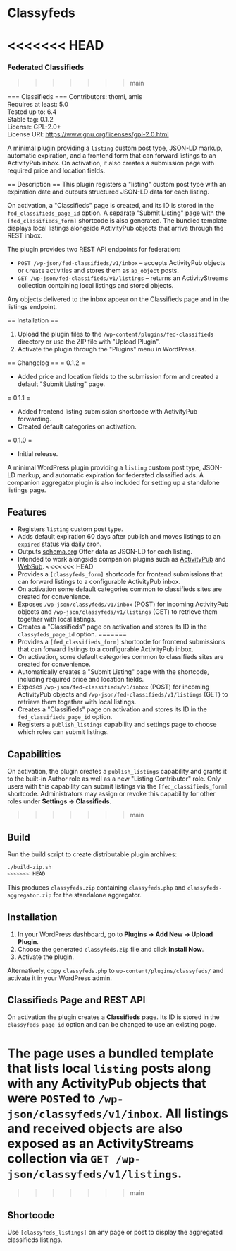 # Classyfeds
<<<<<<< HEAD
=======
### Federated Classifieds
>>>>>>> main

=== Classifieds ===
Contributors: thomi, amis  
Requires at least: 5.0  
Tested up to: 6.4  
Stable tag: 0.1.2  
License: GPL-2.0+  
License URI: https://www.gnu.org/licenses/gpl-2.0.html  

A minimal plugin providing a `listing` custom post type, JSON-LD markup, automatic expiration, and a frontend form that can forward listings to an ActivityPub inbox. On activation, it also creates a submission page with required price and location fields.

== Description ==
This plugin registers a "listing" custom post type with an expiration date and outputs structured JSON-LD data for each listing.

On activation, a "Classifieds" page is created, and its ID is stored in the `fed_classifieds_page_id` option. A separate "Submit Listing" page with the `[fed_classifieds_form]` shortcode is also generated. The bundled template displays local listings alongside ActivityPub objects that arrive through the REST inbox.

The plugin provides two REST API endpoints for federation:

* `POST /wp-json/fed-classifieds/v1/inbox` – accepts ActivityPub objects or `Create` activities and stores them as `ap_object` posts.
* `GET /wp-json/fed-classifieds/v1/listings` – returns an ActivityStreams collection containing local listings and stored objects.

Any objects delivered to the inbox appear on the Classifieds page and in the listings endpoint.

== Installation ==
1. Upload the plugin files to the `/wp-content/plugins/fed-classifieds` directory or use the ZIP file with "Upload Plugin".
2. Activate the plugin through the "Plugins" menu in WordPress.

== Changelog ==
= 0.1.2 =
* Added price and location fields to the submission form and created a default "Submit Listing" page.

= 0.1.1 =
* Added frontend listing submission shortcode with ActivityPub forwarding.
* Created default categories on activation.

= 0.1.0 =
* Initial release.

A minimal WordPress plugin providing a `listing` custom post type, JSON-LD markup, and automatic expiration for federated classified ads. A companion aggregator plugin is also included for setting up a standalone listings page.

## Features

- Registers `listing` custom post type.
- Adds default expiration 60 days after publish and moves listings to an `expired` status via daily cron.
- Outputs [schema.org](https://schema.org) Offer data as JSON-LD for each listing.
- Intended to work alongside companion plugins such as [ActivityPub](https://wordpress.org/plugins/activitypub/) and [WebSub](https://wordpress.org/plugins/websub-publisher/).
<<<<<<< HEAD
- Provides a `[classyfeds_form]` shortcode for frontend submissions that can forward listings to a configurable ActivityPub inbox.
- On activation some default categories common to classifieds sites are created for convenience.
- Exposes `/wp-json/classyfeds/v1/inbox` (POST) for incoming ActivityPub objects and `/wp-json/classyfeds/v1/listings` (GET) to retrieve them together with local listings.
- Creates a "Classifieds" page on activation and stores its ID in the `classyfeds_page_id` option.
=======
- Provides a `[fed_classifieds_form]` shortcode for frontend submissions that can forward listings to a configurable ActivityPub inbox.
- On activation, some default categories common to classifieds sites are created for convenience.
- Automatically creates a "Submit Listing" page with the shortcode, including required price and location fields.
- Exposes `/wp-json/fed-classifieds/v1/inbox` (POST) for incoming ActivityPub objects and `/wp-json/fed-classifieds/v1/listings` (GET) to retrieve them together with local listings.
- Creates a "Classifieds" page on activation and stores its ID in the `fed_classifieds_page_id` option.
- Registers a `publish_listings` capability and settings page to choose which roles can submit listings.

## Capabilities

On activation, the plugin creates a `publish_listings` capability and grants it to the built-in Author role as well as a new "Listing Contributor" role. Only users with this capability can submit listings via the `[fed_classifieds_form]` shortcode. Administrators may assign or revoke this capability for other roles under **Settings → Classifieds**.
>>>>>>> main

## Build

Run the build script to create distributable plugin archives:

```bash
./build-zip.sh
<<<<<<< HEAD
```

This produces `classyfeds.zip` containing `classyfeds.php` and `classyfeds-aggregator.zip` for the standalone aggregator.

## Installation

1. In your WordPress dashboard, go to **Plugins → Add New → Upload Plugin**.
2. Choose the generated `classyfeds.zip` file and click **Install Now**.
3. Activate the plugin.

Alternatively, copy `classyfeds.php` to `wp-content/plugins/classyfeds/` and activate it in your WordPress admin.

## Classifieds Page and REST API

On activation the plugin creates a **Classifieds** page. Its ID is stored in the `classyfeds_page_id` option and can be changed to use an existing page.

The page uses a bundled template that lists local `listing` posts along with any ActivityPub objects that were `POST`ed to `/wp-json/classyfeds/v1/inbox`. All listings and received objects are also exposed as an ActivityStreams collection via `GET /wp-json/classyfeds/v1/listings`.
=======
>>>>>>> main

## Shortcode

Use `[classyfeds_listings]` on any page or post to display the aggregated classifieds listings.
